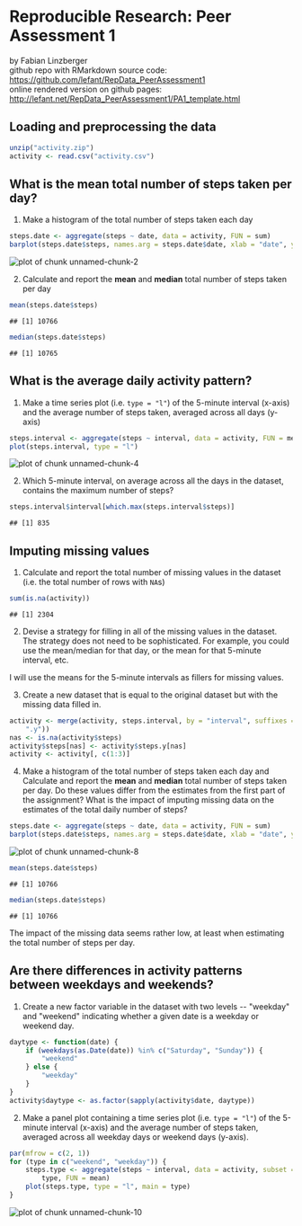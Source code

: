 Reproducible Research: Peer Assessment 1
========================================
by Fabian Linzberger  
github repo with RMarkdown source code:
https://github.com/lefant/RepData_PeerAssessment1  
online rendered version on github pages:
http://lefant.net/RepData_PeerAssessment1/PA1_template.html  

## Loading and preprocessing the data

```r
unzip("activity.zip")
activity <- read.csv("activity.csv")
```


## What is the mean total number of steps taken per day?

1. Make a histogram of the total number of steps taken each day


```r
steps.date <- aggregate(steps ~ date, data = activity, FUN = sum)
barplot(steps.date$steps, names.arg = steps.date$date, xlab = "date", ylab = "steps")
```

![plot of chunk unnamed-chunk-2](figure/unnamed-chunk-2.png) 


2. Calculate and report the **mean** and **median** total number of
   steps taken per day


```r
mean(steps.date$steps)
```

```
## [1] 10766
```

```r
median(steps.date$steps)
```

```
## [1] 10765
```


## What is the average daily activity pattern?

1. Make a time series plot (i.e. `type = "l"`) of the 5-minute
   interval (x-axis) and the average number of steps taken, averaged
   across all days (y-axis)


```r
steps.interval <- aggregate(steps ~ interval, data = activity, FUN = mean)
plot(steps.interval, type = "l")
```

![plot of chunk unnamed-chunk-4](figure/unnamed-chunk-4.png) 


2. Which 5-minute interval, on average across all the days in the
   dataset, contains the maximum number of steps?


```r
steps.interval$interval[which.max(steps.interval$steps)]
```

```
## [1] 835
```



## Imputing missing values

1. Calculate and report the total number of missing values in the
   dataset (i.e. the total number of rows with `NA`s)


```r
sum(is.na(activity))
```

```
## [1] 2304
```


2. Devise a strategy for filling in all of the missing values in the
   dataset. The strategy does not need to be sophisticated. For
   example, you could use the mean/median for that day, or the mean
   for that 5-minute interval, etc.

I will use the means for the 5-minute intervals as fillers for missing
values.

3. Create a new dataset that is equal to the original dataset but with
   the missing data filled in.


```r
activity <- merge(activity, steps.interval, by = "interval", suffixes = c("", 
    ".y"))
nas <- is.na(activity$steps)
activity$steps[nas] <- activity$steps.y[nas]
activity <- activity[, c(1:3)]
```


4. Make a histogram of the total number of steps taken each day and
   Calculate and report the **mean** and **median** total number of
   steps taken per day. Do these values differ from the estimates from
   the first part of the assignment? What is the impact of imputing
   missing data on the estimates of the total daily number of steps?


```r
steps.date <- aggregate(steps ~ date, data = activity, FUN = sum)
barplot(steps.date$steps, names.arg = steps.date$date, xlab = "date", ylab = "steps")
```

![plot of chunk unnamed-chunk-8](figure/unnamed-chunk-8.png) 

```r
mean(steps.date$steps)
```

```
## [1] 10766
```

```r
median(steps.date$steps)
```

```
## [1] 10766
```


The impact of the missing data seems rather low, at least when
estimating the total number of steps per day.


## Are there differences in activity patterns between weekdays and weekends?

1. Create a new factor variable in the dataset with two levels --
   "weekday" and "weekend" indicating whether a given date is a
   weekday or weekend day.


```r
daytype <- function(date) {
    if (weekdays(as.Date(date)) %in% c("Saturday", "Sunday")) {
        "weekend"
    } else {
        "weekday"
    }
}
activity$daytype <- as.factor(sapply(activity$date, daytype))
```


2. Make a panel plot containing a time series plot (i.e. `type = "l"`)
   of the 5-minute interval (x-axis) and the average number of steps
   taken, averaged across all weekday days or weekend days
   (y-axis).


```r
par(mfrow = c(2, 1))
for (type in c("weekend", "weekday")) {
    steps.type <- aggregate(steps ~ interval, data = activity, subset = activity$daytype == 
        type, FUN = mean)
    plot(steps.type, type = "l", main = type)
}
```

![plot of chunk unnamed-chunk-10](figure/unnamed-chunk-10.png) 

